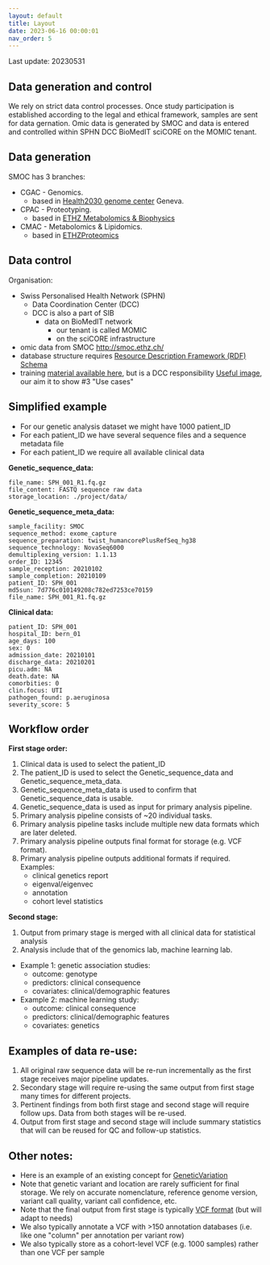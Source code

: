 ```yaml
---
layout: default
title: Layout
date: 2023-06-16 00:00:01
nav_order: 5
---
```


Last update: 20230531
## Data generation and control

We rely on strict data control processes. 
Once study participation is established according to the legal and ethical framework, samples are sent for data gernation.
Omic data is generated by SMOC and data is entered and controlled within SPHN DCC BioMedIT sciCORE on the MOMIC tenant. 

## Data generation
SMOC has 3 branches:
* CGAC - Genomics.
	* based in [Health2030 genome center](https://www.health2030genome.ch) Geneva.
* CPAC - Proteotyping.
	* based in [ETHZ Metabolomics & Biophysics](https://fgcz.ch/omics_areas/met.html)
* CMAC - Metabolomics & Lipidomics.
	* based in [ETHZProteomics](https://fgcz.ch/omics_areas/prot.html)

## Data control
Organisation:
* Swiss Personalised Health Network (SPHN)
	* Data Coordination Center (DCC)
	* DCC is also a part of SIB
		* data on BioMedIT network
			* our tenant is called MOMIC
			* on the sciCORE infrastructure
* omic data from SMOC http://smoc.ethz.ch/
* database structure requires [Resource Description Framework (RDF) Schema](https://www.biomedit.ch/rdf/sphn-ontology/sphn)
* training [material available here](https://sphn.ch/training/), but is a DCC responsibility
[Useful image](https://www.sib.swiss/images/sib/7-about-us/media/news_2021/Semantic-Interoperability-Framework.png), our aim it to show #3 "Use cases"
<!-- Semantic-Interoperability-Framework.png -->

## Simplified example
* For our genetic analysis dataset we might have 1000 patient_ID
* For each patient_ID we have several sequence files and a sequence metadata file
* For each patient_ID we require all available clinical data

**Genetic_sequence_data:**
```
file_name: SPH_001_R1.fq.gz
file_content: FASTQ sequence raw data
storage_location: ./project/data/
```

**Genetic_sequence_meta_data:**
```
sample_facility: SMOC
sequence_method: exome_capture
sequence_preparation: twist_humancorePlusRefSeq_hg38
sequence_technology: NovaSeq6000
demultiplexing_version: 1.1.13
order_ID: 12345
sample_reception: 20210102
sample_completion: 20210109
patient_ID: SPH_001
md5sun: 7d776c010149208c782ed7253ce70159
file_name: SPH_001_R1.fq.gz
```

**Clinical data:**
```
patient_ID: SPH_001
hospital_ID: bern_01
age_days: 100
sex: 0
admission_date: 20210101
discharge_data: 20210201
picu.adm: NA
death.date: NA
comorbities: 0
clin.focus: UTI
pathogen_found: p.aeruginosa
severity_score: 5
```

## Workflow order
**First stage order:**
1. Clinical data is used to select the patient_ID
2. The patient_ID is used to select the Genetic_sequence_data and Genetic_sequence_meta_data.
3. Genetic_sequence_meta_data is used to confirm that Genetic_sequence_data is usable.
4. Genetic_sequence_data is used as input for primary analysis pipeline.
5. Primary analysis pipeline consists of ~20 individual tasks.
6. Primary analysis pipeline tasks include multiple new data formats which are later deleted.
7. Primary analysis pipeline outputs final format for storage (e.g. VCF format).
8. Primary analysis pipeline outputs additional formats if required. Examples:
	* clinical genetics report
	* eigenval/eigenvec
	* annotation
	* cohort level statistics

**Second stage:**
1. Output from primary stage is merged with all clinical data for statistical analysis
2. Analysis include that of the genomics lab, machine learning lab.
* Example 1: genetic association studies:
	* outcome:  genotype
	* predictors: clinical consequence
	* covariates: clinical/demographic features
* Example 2: machine learning study:
	* outcome: clinical consequence
	* predictors: clinical/demographic features
	* covariates: genetics

## Examples of data re-use:
1. All original raw sequence data will be re-run incrementally as the first stage receives major pipeline updates.
2. Secondary stage will require re-using the same output from first stage many times for different projects.
3. Pertinent findings from both first stage and second stage will require follow ups. Data from both stages will be re-used.
4. Output from first stage and second stage will include summary statistics that will can be reused for QC and follow-up statistics.

## Other notes:
* Here is an example of an existing concept for [GeneticVariation](https://www.biomedit.ch/rdf/sphn-ontology/sphn#GeneticVariation)
* Note that genetic variant and location are rarely sufficient for final storage. We rely on accurate nomenclature, reference genome version, variant call quality, variant call confidence, etc.
* Note that the final output from first stage is typically [VCF format](https://gatk.broadinstitute.org/hc/en-us/articles/360035531692-VCF-Variant-Call-Format) (but will adapt to needs)
* We also typically annotate a VCF with >150 annotation databases (i.e. like one "column" per annotation per variant row)
* We also typically store as a cohort-level VCF (e.g. 1000 samples) rather than one VCF per sample

